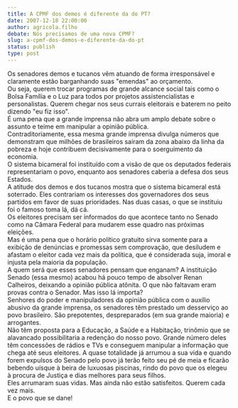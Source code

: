 ```yaml
---
title: A CPMF dos demos é diferente da do PT?
date: 2007-12-18 22:00:00
author: agricola.filho
debate: Nós precisamos de uma nova CPMF?
slug: a-cpmf-dos-demos-e-diferente-da-do-pt
status: publish 
type: post
---
```


Os senadores demos e tucanos vêm atuando de forma irresponsável e claramente estão barganhando suas "emendas" ao orçamento.  
 Ou seja, querem trocar programas de grande alcance social tais como o Bolsa Família e o Luz para todos por projetos assistencialistas e personalistas. Querem chegar nos seus currais eleitorais e baterem no peito dizendo "eu fiz isso".  
 É uma pena que a grande imprensa não abra um amplo debate sobre o assunto e teime em manipular a opinião pública.  
 Contraditoriamente, essa mesma grande imprensa divulga números que demonstram que milhões de brasileiros saíram da zona abaixo da linha da pobreza e hoje contribuem decisivamente para o soerguimento da economia.  
 O sistema bicameral foi instituído com a visão de que os deputados federais representariam o povo, enquanto aos senadores caberia a defesa dos seus Estados.  
 A atitude dos demos e dos tucanos mostra que o sistema bicameral está soterrado. Eles contrariam os interesses dos governadores dos seus partidos em favor de suas prioridades. Nas duas casas, o que se instituiu foi o famoso toma lá, dá cá.  
 Os eleitores precisam ser informados do que acontece tanto no Senado como na Câmara Federal para mudarem esse quadro nas próximas eleições.  
 Mas é uma pena que o horário político gratuito sirva somente para a exibição de denúncias e promessas sem comprovação, que desiludem e afastam o eleitor cada vez mais da política, que é considerada suja, imoral e injusta pela maioria da população.  
 A quem será que esses senadores pensam que enganam? A instituição Senado (essa mesmo) acabou há pouco tempo de absolver Renan Calheiros, deixando a opinião pública atônita. O que não faltavam eram provas contra o Senador. Mas isso lá importa?  
 Senhores do poder e manipuladores da opinião pública com o auxílio abusivo da grande imprensa, os senadores têm prestado um desserviço ao povo brasileiro. São prepotentes, despreparados (em sua grande maioria) e arrogantes.  
 Não têm proposta para a Educação, a Saúde e a Habitação, trinômio que se alavancado possibilitaria a redenção do nosso povo. Grande número deles têm concessões de rádios e TVs e conseguem manipular a informação que chega até seus eleitores. A quase totalidade já arrumou a sua vida e quando forem expulsos do Senado pelo povo já terão feito seu pé de meia e ficarão bebendo uísque à beira de luxuosas piscinas, rindo do povo que os elegeu à procura de Justiça e dias melhores para seus filhos.  
 Eles arrumaram suas vidas. Mas ainda não estão satisfeitos. Querem cada vez mais.  
 E o povo que se dane!
